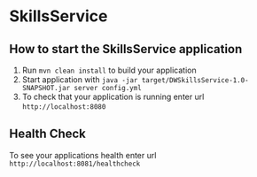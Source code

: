 # SkillsService

How to start the SkillsService application
---

1. Run `mvn clean install` to build your application
1. Start application with `java -jar target/DWSkillsService-1.0-SNAPSHOT.jar server config.yml`
1. To check that your application is running enter url `http://localhost:8080`

Health Check
---

To see your applications health enter url `http://localhost:8081/healthcheck`
